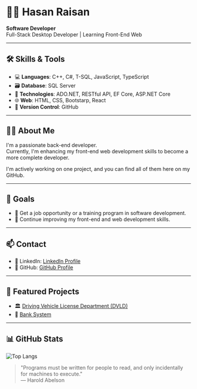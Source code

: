 # 👨‍💻 Hasan Raisan

**Software Developer**  
Full-Stack Desktop Developer | Learning Front-End Web  

---

## 🛠️ Skills & Tools

- 💻 **Languages**: C++, C#, T-SQL, JavaScript, TypeScript
- 🗃️ **Database**: SQL Server  
- 🔌 **Technologies**: ADO.NET, RESTful API, EF Core, ASP.NET Core
- 🌐 **Web**: HTML, CSS, Bootstarp, React
- 📁 **Version Control**: GitHub

---

## 👨‍💼 About Me

I'm a passionate back-end developer.  
Currently, I'm enhancing my front-end web development skills to become a more complete developer.  

I'm actively working on one project, and you can find all of them here on my GitHub.

---

## 🎯 Goals

- 💼 Get a job opportunity or a training program in software development.  
- 🚀 Continue improving my front-end and web development skills.

---

## 📫 Contact

- 🔗 LinkedIn: [LinkedIn Profile](https://www.linkedin.com/in/hasan-raisan-949b84241)
- 📍 GitHub: [GitHub Profile](https://github.com/HasanRaisan)

---
## 🚀 Featured Projects

- 🏛️ [Driving Vehicle License Department (DVLD)](https://github.com/HasanRaisan/Driving-Vehicle-License-Department-DVLD-)  
- 🏦 [Bank System](https://github.com/HasanRaisan/Bank-System)  

---

## 📊 GitHub Stats

![Top Langs](https://github-readme-stats.vercel.app/api/top-langs/?username=HasanRaisan&layout=compact&theme=graywhite)


> "Programs must be written for people to read, and only incidentally for machines to execute."  
> — Harold Abelson

